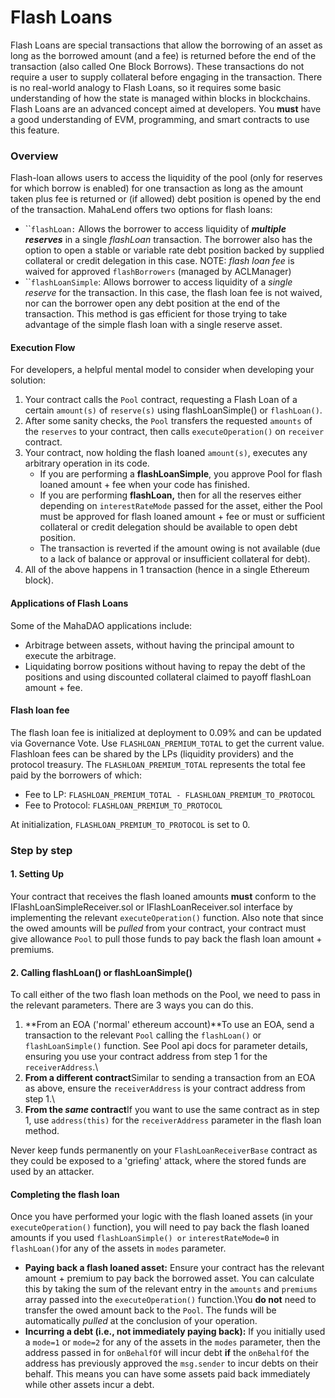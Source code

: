 # Flash Loans

Flash Loans are special transactions that allow the borrowing of an asset as long as the borrowed amount (and a fee) is returned before the end of the transaction (also called One Block Borrows). These transactions do not require a user to supply collateral before engaging in the transaction. There is no real-world analogy to Flash Loans, so it requires some basic understanding of how the state is managed within blocks in blockchains. Flash Loans are an advanced concept aimed at developers. You **must** have a good understanding of EVM, programming, and smart contracts to use this feature.

### Overview <a href="#overview" id="overview"></a>

Flash-loan allows users to access the liquidity of the pool (only for reserves for which borrow is enabled) for one transaction as long as the amount taken plus fee is returned or (if allowed) debt position is opened by the end of the transaction. MahaLend offers two options for flash loans:

* \`\``flashLoan:` Allows the borrower to access liquidity of _**multiple reserves**_ in a single _flashLoan_ transaction. The borrower also has the option to open a stable or variable rate debt position backed by supplied collateral or credit delegation in this case. NOTE: _flash loan fee_ is waived for approved `flashBorrowers` (managed by ACLManager)
* \`\``flashLoanSimple`: Allows borrower to access liquidity of a _single reserve_ for the transaction. In this case, the flash loan fee is not waived, nor can the borrower open any debt position at the end of the transaction. This method is gas efficient for those trying to take advantage of the simple flash loan with a single reserve asset.

#### Execution Flow <a href="#execution-flow" id="execution-flow"></a>

For developers, a helpful mental model to consider when developing your solution:

1. Your contract calls the `Pool` contract, requesting a Flash Loan of a certain `amount(s)` of `reserve(s)` using flashLoanSimple() or `flashLoan()`.
2. After some sanity checks, the `Pool` transfers the requested `amounts` of the `reserves` to your contract, then calls `executeOperation()` on `receiver` contract.
3. Your contract, now holding the flash loaned `amount(s)`, executes any arbitrary operation in its code.
   * If you are performing a **flashLoanSimple**, you approve Pool for flash loaned amount + fee when your code has finished.
   * If you are performing **flashLoan,** then for all the reserves either depending on `interestRateMode` passed for the asset, either the Pool must be approved for flash loaned amount + fee or must or sufficient collateral or credit delegation should be available to open debt position.
   * The transaction is reverted if the amount owing is not available (due to a lack of balance or approval or insufficient collateral for debt).
4. All of the above happens in 1 transaction (hence in a single Ethereum block).

#### Applications of Flash Loans <a href="#applications-of-flash-loans" id="applications-of-flash-loans"></a>

Some of the MahaDAO applications include:

* Arbitrage between assets, without having the principal amount to execute the arbitrage.
* Liquidating borrow positions without having to repay the debt of the positions and using discounted collateral claimed to payoff flashLoan amount + fee.

#### Flash loan fee <a href="#flash-loan-fee" id="flash-loan-fee"></a>

The flash loan fee is initialized at deployment to 0.09% and can be updated via Governance Vote. Use `FLASHLOAN_PREMIUM_TOTAL` to get the current value. Flashloan fees can be shared by the LPs (liquidity providers) and the protocol treasury. The `FLASHLOAN_PREMIUM_TOTAL` represents the total fee paid by the borrowers of which:

* Fee to LP: `FLASHLOAN_PREMIUM_TOTAL - FLASHLOAN_PREMIUM_TO_PROTOCOL`
* Fee to Protocol: `FLASHLOAN_PREMIUM_TO_PROTOCOL`

At initialization, `FLASHLOAN_PREMIUM_TO_PROTOCOL` is set to 0.

### Step by step <a href="#step-by-step" id="step-by-step"></a>

#### 1. Setting Up <a href="#1.-setting-up" id="1.-setting-up"></a>

Your contract that receives the flash loaned amounts **must** conform to the IFlashLoanSimpleReceiver.sol or IFlashLoanReceiver.sol interface by implementing the relevant `executeOperation()` function. Also note that since the owed amounts will be _pulled_ from your contract, your contract must give allowance `Pool` to pull those funds to pay back the flash loan amount + premiums.

#### 2. Calling flashLoan() or flashLoanSimple() <a href="#2.-calling-flashloan-or-flashloansimple" id="2.-calling-flashloan-or-flashloansimple"></a>

To call either of the two flash loan methods on the Pool, we need to pass in the relevant parameters. There are 3 ways you can do this.

1. **From an EOA ('normal' ethereum account)**To use an EOA, send a transaction to the relevant `Pool` calling the `flashLoan()` or `flashLoanSimple()` function. See Pool api docs for parameter details, ensuring you use your contract address from step 1 for the `receiverAddress`.\\
2. **From a different contract**Similar to sending a transaction from an EOA as above, ensure the `receiverAddress` is your contract address from step 1.\\
3. **From the **_**same**_** contract**If you want to use the same contract as in step 1, use `address(this)` for the `receiverAddress` parameter in the flash loan method.

Never keep funds permanently on your `FlashLoanReceiverBase` contract as they could be exposed to a 'griefing' attack, where the stored funds are used by an attacker.

#### Completing the flash loan <a href="#completing-the-flash-loan" id="completing-the-flash-loan"></a>

Once you have performed your logic with the flash loaned assets (in your `executeOperation()` function), you will need to pay back the flash loaned amounts if you used `flashLoanSimple() or` `interestRateMode=0` in `flashLoan()`for any of the assets in `modes` parameter.

* **Paying back a flash loaned asset:** Ensure your contract has the relevant amount + premium to pay back the borrowed asset. You can calculate this by taking the sum of the relevant entry in the `amounts` and `premiums` array passed into the `executeOperation()` function.\You **do not** need to transfer the owed amount back to the `Pool`. The funds will be automatically _pulled_ at the conclusion of your operation.
* **Incurring a debt (i.e., not immediately paying back):** If you initially used a `mode=1` or `mode=2` for any of the assets in the `modes` parameter, then the address passed in for `onBehalfOf` will incur debt **if** the `onBehalfOf` the address has previously approved the `msg.sender` to incur debts on their behalf. This means you can have some assets paid back immediately while other assets incur a debt.
